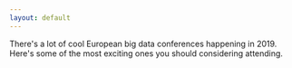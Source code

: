 ```yaml
---
layout: default
---
```


There's a lot of cool European big data conferences happening in 2019.  Here's some of the most exciting ones you should considering attending.

